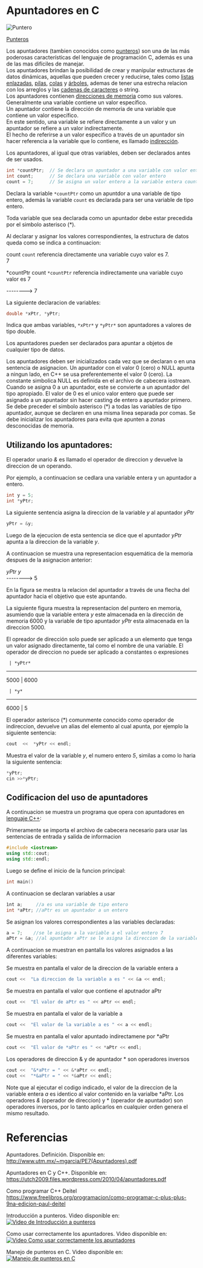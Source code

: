 # Apuntadores en C

![Puntero](https://wiki.dcc.uchile.cl/cc3301/_media/puntero.png)
  
<a href="https://es.wikipedia.org/wiki/Puntero_(inform%C3%A1tica)" target="_blank">Punteros</a>

Los apuntadores (tambien conocidos como [punteros](https://es.wikipedia.org/wiki/Puntero_(inform%C3%A1tica))) son una de las más poderosas características del lenguaje de programación C, además es una de las mas difíciles de manejar.  
Los apuntadores brindan la posibilidad de crear y manipular estructuras de datos dinámicas, aquellas que pueden crecer y reducirse, tales como [listas enlazadas](https://es.wikipedia.org/wiki/Lista_enlazada), [pilas](https://es.wikipedia.org/wiki/Pila_(inform%C3%A1tica)), [colas](https://es.wikipedia.org/wiki/Cola_(inform%C3%A1tica)) y [árboles](https://es.wikipedia.org/wiki/%C3%81rbol_(inform%C3%A1tica)), ademas de tener una estrecha relacion con los arreglos y las [cadenas de caracteres](https://es.wikipedia.org/wiki/Cadena_de_caracteres) o string.  
Los apuntadores contienen [direcciones de memoria](https://es.wikipedia.org/wiki/Direcci%C3%B3n_de_memoria) como sus valores.  
Generalmente una variable contiene un valor específico.  
Un apuntador contiene la dirección de memoria de una variable que contiene un valor específico.  
En este sentido, una variable se refiere directamente a un valor y un apuntador se refiere a un valor indirectamente.  
El hecho de referirse a un valor especifico a través de un apuntador sin hacer referencia a la variable que lo contiene, es llamado [indirección](https://es.wikipedia.org/wiki/Indirecci%C3%B3n).  

Los apuntadores, al igual que otras variables, deben ser declarados antes de ser usados.  

```cpp
int *countPtr;  // Se declara un apuntador a una variable con valor entero
int count;      // Se declara una variable con valor entero
count = 7;      // Se asigna un valor entero a la variable entera count
```  

Declara la variable `*countPtr` como un apuntdor a una variable de tipo entero, además la variable `count` es declarada para ser una variable de tipo entero.

Toda variable que sea declarada como un apuntador debe estar precedida por el simbolo asterisco (*).

Al declarar y asignar los valores correspondientes, la estructura de datos queda como se indica a continuacion:

count                `count` referencia directamente una variable cuyo valor es 7.  
  7  

*countPtr     count    `*countPtr` referencia indirectamente una variable cuyo valor es 7  

-------->       7  

La siguiente declaracion de variables:

```cpp
double *xPtr, *yPtr;
```  

Indica que ambas variables, `*xPtr*` y `*yPtr*` son apuntadores a valores de tipo double.

Los apuntadores pueden ser declarados para apuntar a objetos de cualquier tipo de datos.

Los apuntadores deben ser inicializados cada vez que se declaran o en una sentencia de asignacion.
Un apuntador con el valor 0 (cero) o NULL apunta a ningun lado, en C++ se usa preferentemente el valor 0 (cero).
La constante simbolica NULL es definida en el archivo de cabecera iostream.
Cuando se asigna 0 a un apuntador, este se convierte a un apuntador del tipo apropiado.
El valor de 0 es el unico valor entero que puede ser asignado a un apuntador sin hacer casting de entero a apuntador primero.
Se debe preceder el simbolo asterisco (*) a todas las variables de tipo apuntador, aunque se declaren en una misma linea separada por comas.
Se debe inicializar los apuntadores para evita que apunten a zonas desconocidas de memoria.

## Utilizando los apuntadores:

El operador unario *&* es llamado el operador de direccion y devuelve la direccion de un operando.

Por ejemplo, a continuacion se cedlara una variable entera y un apuntador a entero.

```cpp
int y = 5;  
int *yPtr;
```  

La siguiente sentencia asigna la direccion de la variable *y* al apuntador *yPtr*

```cpp
yPtr = &y;
```  

Luego de la ejecucion de esta sentencia se dice que el apuntador *yPtr* apunta a la direccion de la variable *y*.

A continuacion se muestra una representacion esquemática de la memoria despues de la asignacion anterior:

*yPtr*      *y*  
-------->    5  

En la figura se mestra la relacion del apuntador a través de una flecha del apuntador hacia el objetivo que este apuntando.

La siguiente figura muestra la representacion del puntero en memoria, asumiendo que la variable entera *y* este almacenada en la dirección de memoria 6000 y la variable de tipo apuntador *yPtr* esta almacenada en la direccion 5000.

El opreador de dirección solo puede ser aplicado a un elemento que tenga un valor asignado directamente, tal como el nombre de una variable.
El operador de direccion no puede ser aplicado a constantes o expresiones

     | *yPtr*           
---------------
5000 |  6000       

     | *y*
---------------
6000 | 5

El operador asterisco (*) comunmente conocido como operador de indireccion, devuelve un alias del elemento al cual apunta, por ejemplo la siguiente sentencia:

```cpp
cout  <<  *yPtr << endl;
```  

Muestra el valor de la variable *y*, el numero entero *5*, similas a como lo haria la siguiente sentencia:

```cpp
*yPtr;  
cin >>*yPtr;
```  

## Codificacion del uso de apuntadores

A continuacion se muestra un programa que opera con apuntadores en [lenguaje C++](https://es.wikipedia.org/wiki/C%2B%2B):

Primeramente se importa el archivo de cabecera necesario para usar las sentencias de entrada y salida de informacion

```cpp
#include <iostream>  
using std::cout;  
using std::endl;
```  

Luego se define el inicio de la funcion principal:

```cpp
int main()
```  

A continuacion se declaran variables a usar

```cpp
ìnt a;     //a es una variable de tipo entero  
int *aPtr; //aPtr es un apuntador a un entero
```  

Se asignan los valores correspondientes a las variables declaradas:

```cpp
a = 7;    //se le asigna a la variable a el valor entero 7  
aPtr = &a; //al apuntador aPtr se le asigna la direccion de la variable a
```  

A continuacion se muestran en pantalla los valores asignados a las diferentes variables:

Se muestra en pantalla el valor de la direccion de la variable entera a  
```cpp
cout <<  "La direccion de la variable a es " << &a << endl;
```  

Se muestra en pantalla el valor que contiene el aputnador aPtr  
```cpp
cout <<  "El valor de aPtr es " << aPtr << endl;
```  

Se muestra en pantalla el valor de la variable a  
```cpp
cout <<  "El valor de la variable a es " << a << endl;
```  

Se muestra en pantalla el valor apuntado indirectamene por *aPtr  
```cpp
cout <<  "El valor de *aPtr es " << *aPtr << endl;
```  

Los operadores de direccion & y de apuntador * son operadores inversos  
```cpp
cout <<  "&*aPtr = " << &*aPtr << endl;  
cout <<  "*&aPtr = " << *&aPtr << endl;
```  

Note que al ejecutar el codigo indicado, el valor de la direccion de la variable entera *a* es identico al valor contenido en la varialbe *aPtr.
Los operadores *&* (operador de direccion) y * (operador de apuntador) son operadores inversos, por lo tanto aplicarlos en cualquier orden genera el mismo resultado.

# Referencias

Apuntadores. Definición. Disponible en:  
http://www.utm.mx/~mgarcia/PE7(Apuntadores).pdf

Apuntadores en C y C++. Disponible en:  
https://utch2009.files.wordpress.com/2010/04/apuntadores.pdf

Como programar C++ Deitel  
https://www.freelibros.org/programacion/como-programar-c-plus-plus-9na-edicion-paul-deitel

Introducción a punteros. Video disponible en:  
[![Video de Introducción a punteros](https://img.youtube.com/vi/4IabpaIObzM/0.jpg)](https://www.youtube.com/watch?v=4IabpaIObzM)

Como usar correctamente los apuntadores. Video disponible en:  
[![Video Como usar correctamente los apuntadores](https://img.youtube.com/vi/OgX4vdtkkHQ/0.jpg)](https://www.youtube.com/watch?v=OgX4vdtkkHQ)

Manejo de punteros en C. Video disponible en:  
[![Manejo de punteros en C](https://img.youtube.com/vi/Kr5bbqNVGYQ/0.jpg)](https://www.youtube.com/watch?v=Kr5bbqNVGYQ)
